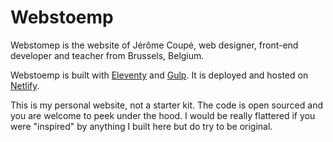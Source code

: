 # Webstoemp

Webstomep is the website of Jérôme Coupé, web designer, front-end developer and teacher from Brussels, Belgium.

Webstoemp is built with [Eleventy](https://www.11ty.dev/) and [Gulp](https://gulpjs.com/). It is deployed and hosted on [Netlify](https://www.netlify.com/).

This is my personal website, not a starter kit. The code is open sourced and you are welcome to peek under the hood. I would be really flattered if you were "inspired" by anything I built here but do try to be original.
